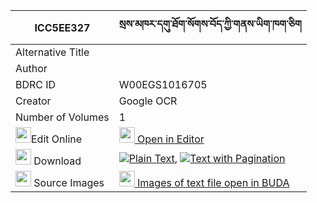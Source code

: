 |ICC5EE327|སྲས་མཁར་དགུ་ཐོག་སོགས་བོད་ཀྱི་གནས་ཡིག་ཁག་ཅིག 
| --- | --- 
|Alternative Title |
|Author | 
|BDRC ID | W00EGS1016705
|Creator | Google OCR
|Number of Volumes| 1
|<img width="25" src="https://img.icons8.com/color/25/000000/edit-property.png">Edit Online| [<img width="25" src="https://avatars.githubusercontent.com/u/45091458?s=200&v=4"> Open in Editor](http://editor.openpecha.org/ICC5EE327)
|<img width="25" src="https://img.icons8.com/fluent/48/000000/download-2.png"/>  Download | [![](https://img.icons8.com/color/20/000000/txt.png)Plain Text](https://github.com/Openpecha/ICC5EE327/releases/download/v1/se_khar_gutok_sok_bo_kyi_neyik_plain_ICC5EE327.zip), [![](https://img.icons8.com/color/20/000000/txt.png)Text with Pagination](https://github.com/Openpecha/ICC5EE327/releases/download/v1/se_khar_gutok_sok_bo_kyi_neyik_pages_ICC5EE327.zip)
|<img width="25" src="https://img.icons8.com/plasticine/100/000000/pictures-folder.png"/>  Source Images | [<img width="25" src="https://library.bdrc.io/icons/BUDA-small.svg"> Images of text file open in BUDA](https://library.bdrc.io/show/bdr:W00EGS1016705)